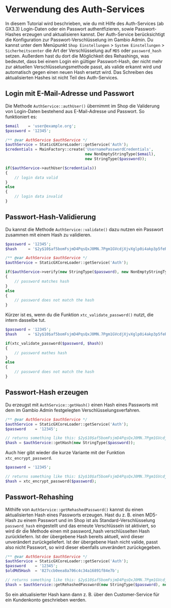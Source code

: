 # Verwendung des Auth-Services

In diesem Tutorial wird beschrieben, wie du mit Hilfe des Auth-Services (ab GX3.3) Login-Daten oder ein Passwort 
authentfizieren, sowie Passwort-Hashes erzeugen und aktualisieren kannst.
Der Auth-Service berücksichtigt die Konfiguration zur Passwort-Verschlüsselung im Gambio Admin. Du kannst unter dem 
Menüpunkt `Shop Einstellungen` > `System Einstellungen` > `Sicherheitscenter` die Art der Verschlüsselung auf `MD5` 
oder `password_hash` setzen. Außerdem hast du dort die Möglichkeit des Rehashings, was bedeutet, dass bei einem
Login ein gültiger Passwort-Hash, der nicht mehr zur aktuellen Verschlüsselungsmethode passt, als valide erkannt wird 
und automatisch gegen einen neuen Hash ersetzt wird. Das Schreiben des aktualisierten Hashes ist nicht Teil des 
Auth-Services.


## Login mit E-Mail-Adresse und Passwort

Die Methode `AuthService::authUser()` übernimmt im Shop die Validerung von Login-Daten bestehend aus E-Mail-Adresse und 
Passwort. So funktioniert es:

```php
$email    = 'user@example.org';
$password = '12345';

/** @var AuthService $authService */
$authService = StaticGXCoreLoader::getService('Auth');
$credentials = MainFactory::create('UsernamePasswordCredentials',
								   new NonEmptyStringType($email),
								   new StringType($password));

if($authService->authUser($credentials))
{
	// login data valid
}
else
{
	// login data invalid
}
```


## Passwort-Hash-Validierung

Du kannst die Methode `AuthService::validate()` dazu nutzen ein Passwort zusammen mit einem Hash zu validieren.

```php
$password = '12345';
$hash     = '$2y$10$af5bomFsjmD4PqsQxJ0MN.7Pgm1GVcdjXjvXglp0i4akp3p5feRtS';

/** @var AuthService $authService */
$authService = StaticGXCoreLoader::getService('Auth');

if($authService->verify(new StringType($password), new NonEmptyStringType($hash)))
{
	// password matches hash
}
else
{
	// password does not match the hash
}
```

Kürzer ist es, wenn du die Funktion `xtc_validate_password()` nutzt, die intern dasselbe tut.

```php
$password = '12345';
$hash     = '$2y$10$af5bomFsjmD4PqsQxJ0MN.7Pgm1GVcdjXjvXglp0i4akp3p5feRtS';

if(xtc_validate_password($password, $hash))
{
	// password mathes hash
}
else
{
	// password does not match the hash
}
```


## Passwort-Hash erzeugen

Du erzeugst mit `AuthService::getHash()` einen Hash eines Passworts mit dem im Gambio Admin festgelegten 
Verschlüsselungsverfahren.

```php
/** @var AuthService $authService */
$authService = StaticGXCoreLoader::getService('Auth');
$password    = '12345';

// returns something like this: $2y$10$af5bomFsjmD4PqsQxJ0MN.7Pgm1GVcdjXjvXglp0i4akp3p5feRtS
$hash = $authService::getHash(new StringType($password));
```

Auch hier gibt wieder die kurze Variante mit der Funktion `xtc_encrypt_password`.

```php
$password = '12345';

// returns something like this: $2y$10$af5bomFsjmD4PqsQxJ0MN.7Pgm1GVcdjXjvXglp0i4akp3p5feRtS
$hash = xtc_encrypt_password($password);
```


## Passwort-Rehashing

Mithilfe von `AuthService::getRehashedPassword()` kannst du einen aktualisierten Hash eines Passworts erzeugen. Hast du 
z. B. einen MD5-Hash zu einem Passwort und im Shop ist als Standard-Verschlüsselung `password_hash` eingestellt und das 
erneute Verschlüsseln ist aktiviert, so wird dir die Methode einen mit password_hash verschlüsselten Hash zurückliefern.
Ist der übergebene Hash bereits aktuell, wird dieser unverändert zurückgeliefert. Ist der übergebene Hash nicht valide, 
passt also nicht Passwort, so wird dieser ebenfalls unverändert zurückgegeben.

```php
/** @var AuthService $authService */
$authService = StaticGXCoreLoader::getService('Auth');
$password    = '12345';
$oldMd5Hash  = '827ccb0eea8a706c4c34a16891f84e7b';

// returns something like this: $2y$10$af5bomFsjmD4PqsQxJ0MN.7Pgm1GVcdjXjvXglp0i4akp3p5feRtS
$hash = $authService::getRehashedPassword(new StringType($password), new NonEmptyStringType($oldMd5Hash));
```

So ein aktualisierter Hash kann dann z. B. über den Customer-Service für ein Kundenkonto geschrieben werden.